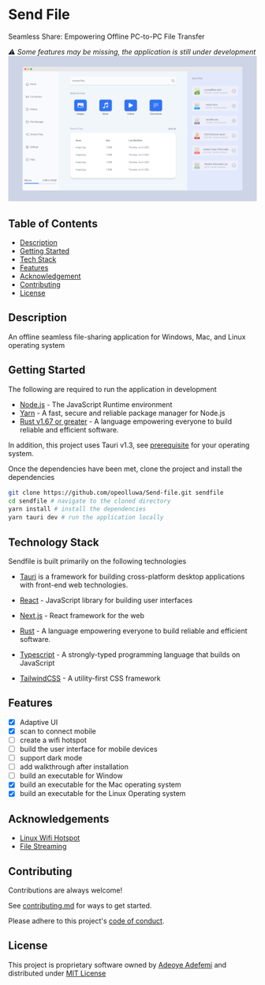 # Send File
Seamless Share: Empowering Offline PC-to-PC File Transfer

_⚠️ Some features may be missing, the application is still under development_
![screenshot](screenshots/home-light.png)

## Table of Contents

- [Description](#description)
- [Getting Started](#getting-started)
- [Tech Stack](#technology-stack)
- [Features](#features)
- [Acknowledgement](#acknowledgements)
- [Contributing](#contributing)
- [License](#license)

## Description

An offline seamless file-sharing application for Windows, Mac, and Linux operating system

## Getting Started

The following are required to run the application in development

- [Node.js](https://nodejs.org) - The JavaScript Runtime environment
- [Yarn](https://yarnpkg.com/) - A fast, secure and reliable package manager for Node.js
- [Rust v1.67 or greater](rust-lang.org/) - A language empowering everyone
  to build reliable and efficient software.

In addition, this project uses Tauri v1.3, see [prerequisite](https://tauri.app/v1/guides/getting-started/prerequisites/) for your operating system.

Once the dependencies have been met, clone the project and install the dependencies

```sh
git clone https://github.com/opeolluwa/Send-file.git sendfile
cd sendfile # navigate to the cloned directory
yarn install # install the dependencies
yarn tauri dev # run the application locally

```

## Technology Stack

Sendfile is built primarily on the following technologies

- [Tauri](https://tauri.app/) is a framework for building cross-platform desktop applications with front-end web technologies.
- [React](https://react.dev/) - JavaScript library for building user interfaces
- [Next.js](https://nextjs.org/) - React framework for the web
- [Rust](rust-lang.org/) - A language empowering everyone
  to build reliable and efficient software.
- [Typescript](https://typescript-lang.org) - A strongly-typed programming language that builds on JavaScript

- [TailwindCSS](https://tailwindcss.com) - A utility-first CSS framework

## Features

- [x] Adaptive UI
- [x] scan to connect mobile
- [ ] create a wifi hotspot
- [ ] build the user interface for mobile devices
- [ ] support dark mode
- [ ] add walkthrough after installation
- [ ] build an executable for Window
- [x] build an executable for the Mac operating system
- [x] build an executable for the Linux Operating system

## Acknowledgements

- [Linux Wifi Hotspot](https://awesomeopensource.com/project/elangosundar/awesome-README-templateshttps://github.com/lakinduakash/linux-wifi-hotspot)
- [File Streaming](https://github.com/tokio-rs/axum/tree/main/examples/stream-to-file)
## Contributing

Contributions are always welcome!

See [contributing.md](./CONTRIBUTING.md) for ways to get started.

Please adhere to this project's [code of conduct](CODE_OF_CONDUCT.md).

## License

This project is proprietary software owned by [Adeoye Adefemi](https://www.linkedin.com/in/adefemi-adeoye) and distributed under [MIT License](./LICENSE)
